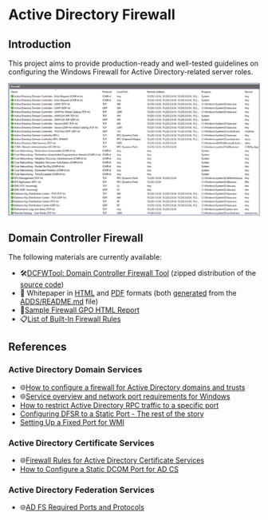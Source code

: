 # Active Directory Firewall

## Introduction

This project aims to provide production-ready and well-tested guidelines on configuring the Windows Firewall
for Active Directory-related server roles.

![Windows Firewall with Advanced Security Screenshot](Images/Screenshots/dc-firewall.png)

## Domain Controller Firewall

The following materials are currently available:

- 🛠️[DCFWTool: Domain Controller Firewall Tool](https://github.com/MichaelGrafnetter/active-directory-firewall/releases/download/v1.0/DCFWTool.zip)
  (zipped distribution of the [source code](https://github.com/MichaelGrafnetter/active-directory-firewall/tree/main/ADDS/DCFWTool))
- 📄 Whitepaper in [HTML](https://firewall.dsinternals.com/ADDS)
  and [PDF](https://github.com/MichaelGrafnetter/active-directory-firewall/releases/download/v1.0/Domain_Controller_Firewall_Draft_v1_0.pdf)
  formats (both [generated](https://github.com/MichaelGrafnetter/active-directory-firewall/tree/main/.github/workflows)
  from the [ADDS/README.md](https://github.com/MichaelGrafnetter/active-directory-firewall/blob/main/ADDS/README.md) file)
- 📜[Sample Firewall GPO HTML Report](https://firewall.dsinternals.com/ADDS/GPOReport.html)
- 📋[List of Built-In Firewall Rules](https://github.com/MichaelGrafnetter/active-directory-firewall/blob/main/ADDS/inbound-builtin-firewall-rules.csv)

## References

### Active Directory Domain Services

- 🌐[How to configure a firewall for Active Directory domains and trusts](https://learn.microsoft.com/en-us/troubleshoot/windows-server/active-directory/config-firewall-for-ad-domains-and-trusts)
- 🌐[Service overview and network port requirements for Windows](https://learn.microsoft.com/en-us/troubleshoot/windows-server/networking/service-overview-and-network-port-requirements)
- [How to restrict Active Directory RPC traffic to a specific port](https://learn.microsoft.com/en-us/troubleshoot/windows-server/active-directory/restrict-ad-rpc-traffic-to-specific-port)
- [Configuring DFSR to a Static Port - The rest of the story](https://techcommunity.microsoft.com/t5/ask-the-directory-services-team/configuring-dfsr-to-a-static-port-the-rest-of-the-story/ba-p/396746)
- [Setting Up a Fixed Port for WMI](https://learn.microsoft.com/en-us/windows/win32/wmisdk/setting-up-a-fixed-port-for-wmi)

### Active Directory Certificate Services

- 🌐[Firewall Rules for Active Directory Certificate Services](https://techcommunity.microsoft.com/t5/core-infrastructure-and-security/firewall-rules-for-active-directory-certificate-services/ba-p/1128612)
- [How to Configure a Static DCOM Port for AD CS](https://learn.microsoft.com/en-us/archive/technet-wiki/1559.how-to-configure-a-static-dcom-port-for-ad-cs)

### Active Directory Federation Services

- 🌐[AD FS Required Ports and Protocols](https://learn.microsoft.com/en-us/windows-server/identity/ad-fs/deployment/best-practices-securing-ad-fs#ports-required)
